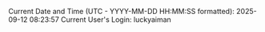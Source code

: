 Current Date and Time (UTC - YYYY-MM-DD HH:MM:SS formatted): 2025-09-12 08:23:57
Current User's Login: luckyaiman
